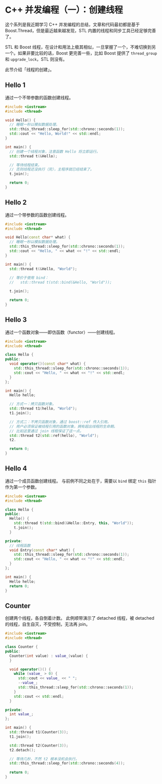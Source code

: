 # C++ 并发编程（一）：创建线程

这个系列是我近期学习 C++ 并发编程的总结，文章和代码最初都是基于 Boost.Thread，但是最近越来越发现，STL 内置的线程和同步工具已经足够完善了。

STL 和 Boost 线程，在设计和用法上极其相似，一旦掌握了一个，不难切换到另一个。如果非要比较的话，Boost 更完善一些，比如 Boost 提供了 `thread_group` 和 `upgrade_lock`，STL 则没有。

此节介绍「线程的创建」。

## Hello 1

通过一个不带参数的函数创建线程。

```cpp
#include <iostream>
#include <thread>

void Hello() {
  // 睡眠一秒以模拟数据处理。
  std::this_thread::sleep_for(std::chrono::seconds(1));
  std::cout << "Hello, World!" << std::endl;
}

int main() {
  // 创建一个线程对象，注意函数 Hello 将立即运行。
  std::thread t(&Hello);

  // 等待线程结束。
  // 否则线程还没执行（完），主程序就已经结束了。
  t.join();

  return 0;
}
```

## Hello 2

通过一个带参数的函数创建线程。

```cpp
#include <iostream>
#include <thread>

void Hello(const char* what) {
  // 睡眠一秒以模拟数据处理。
  std::this_thread::sleep_for(std::chrono::seconds(1));
  std::cout << "Hello, " << what << "!" << std::endl;
}

int main() {
  std::thread t(&Hello, "World");
  
  // 等价于使用 bind：
  //   std::thread t(std::bind(&Hello, "World"));

  t.join();

  return 0;
}
```

## Hello 3

通过一个函数对象——即仿函数（functor）——创建线程。

```cpp
#include <iostream>
#include <thread>

class Hello {
public:
  void operator()(const char* what) {
    std::this_thread::sleep_for(std::chrono::seconds(1));
    std::cout << "Hello, " << what << "!" << std::endl;
  }
};

int main() {
  Hello hello;

  // 方式一：拷贝函数对象。
  std::thread t1(hello, "World");
  t1.join();

  // 方式二：不拷贝函数对象，通过 boost::ref 传入引用。
  // 用户必须保证被线程引用的函数对象，拥有超出线程的生命期。
  // 比如这里通过 join 线程保证了这一点。 
  std::thread t2(std::ref(hello), "World");
  t2.

  return 0;
}
```

## Hello 4

通过一个成员函数创建线程。
与前例不同之处在于，需要以 `bind` 绑定 `this` 指针作为第一个参数。

```cpp
#include <iostream>
#include <thread>

class Hello {
public:
  Hello() {
    std::thread t(std::bind(&Hello::Entry, this, "World"));
    t.join();
  }

private:
  // 线程函数
  void Entry(const char* what) {
    std::this_thread::sleep_for(std::chrono::seconds(1));
    std::cout << "Hello, " << what << "!" << std::endl;
  }
};

int main() {
  Hello hello;
  return 0;
}
```

## Counter

创建两个线程，各自倒着计数。
此例顺带演示了 detached 线程，被 detached 的线程，自生自灭，不受控制，无法再 join。

```cpp
#include <iostream>
#include <thread>

class Counter {
public:
  Counter(int value) : value_(value) {
  }

  void operator()() {
    while (value_ > 0) {
      std::cout << value_ << " ";
      --value_;
      std::this_thread::sleep_for(std::chrono::seconds(1));
    }
    std::cout << std::endl;
  }

private:
  int value_;
};

int main() {
  std::thread t1(Counter(3));
  t1.join();

  std::thread t2(Counter(3));
  t2.detach();

  // 等待几秒，不然 t2 根本没机会执行。
  std::this_thread::sleep_for(std::chrono::seconds(4));
  
  return 0;
}
```

